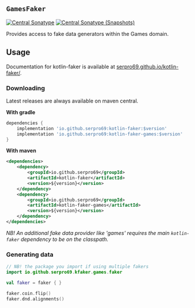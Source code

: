 ## `GamesFaker`

[![Central Sonatype](https://img.shields.io/maven-central/v/io.github.serpro69/kotlin-faker-games?style=for-the-badge)](https://central.sonatype.com/artifact/io.github.serpro69/kotlin-faker-games)
[![Central Sonatype (Snapshots)](https://img.shields.io/nexus/s/io.github.serpro69/kotlin-faker-games?label=snapshot-version&server=https%3A%2F%2Foss.sonatype.org&style=for-the-badge&color=yellow)](https://central.sonatype.com/service/rest/repository/browse/maven-snapshots/io/github/serpro69/kotlin-faker/)

Provides access to fake data generators within the Games domain.

## Usage

Documentation for kotlin-faker is available at [serpro69.github.io/kotlin-faker/](https://serpro69.github.io/kotlin-faker/).

### Downloading

Latest releases are always available on maven central.

**With gradle**

```groovy
dependencies {
    implementation 'io.github.serpro69:kotlin-faker:$version'
    implementation 'io.github.serpro69:kotlin-faker-games:$version'
}
```  

**With maven**

```xml
<dependencies>
    <dependency>
        <groupId>io.github.serpro69</groupId>
        <artifactId>kotlin-faker</artifactId>
        <version>${version}</version>
    </dependency>
    <dependency>
        <groupId>io.github.serpro69</groupId>
        <artifactId>kotlin-faker-games</artifactId>
        <version>${version}</version>
    </dependency>
</dependencies>
```  

_NB! An additional fake data provider like 'games' requires the main `kotlin-faker` dependency to be on the classpath._

### Generating data

```kotlin
// NB! the package you import if using multiple fakers
import io.github.serpro69.kfaker.games.faker

val faker = faker { }

faker.coin.flip()
faker.dnd.alignments()
```
